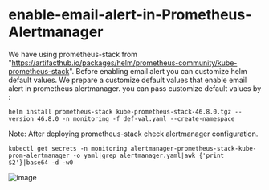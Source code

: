 # enable-email-alert-in-Prometheus-Alertmanager
We have using prometheus-stack from "https://artifacthub.io/packages/helm/prometheus-community/kube-prometheus-stack".
Before enabling email alert you can customize helm default values.
We prepare a customize default values that enable email alert in prometheus alertmanager.
you can pass customize default values by :
```
helm install prometheus-stack kube-prometheus-stack-46.8.0.tgz --version 46.8.0 -n monitoring -f def-val.yaml --create-namespace
```
Note: After deploying prometheus-stack check alertmanager configuration.
```
kubectl get secrets -n monitoring alertmanager-prometheus-stack-kube-prom-alertmanager -o yaml|grep alertmanager.yaml|awk {'print $2'}|base64 -d -w0
```

![image](https://github.com/IMAN-NAMJOOYAN/enable-email-alert-in-Prometheus-Alertmanager/assets/16554389/f891085b-96b6-4551-9703-f01bce243fc2)
